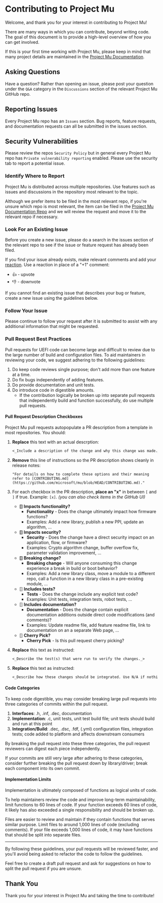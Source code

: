 # Contributing to Project Mu

Welcome, and thank you for your interest in contributing to Project Mu!

There are many ways in which you can contribute, beyond writing code. The goal of this document is to provide a
high-level overview of how you can get involved.

If this is your first time working with Project Mu, please keep in mind that many project details are maintained in
the [Project Mu Documentation](https://microsoft.github.io/mu/).

## Asking Questions

Have a question? Rather than opening an issue, please post your question under the `Q&A` category in the `Discussions`
section of the relevant Project Mu GitHub repo.

## Reporting Issues

Every Project Mu repo has an `Issues` section. Bug reports, feature requests, and documentation requests can all be
submitted in the issues section.

## Security Vulnerabilities

Please review the repos `Security Policy` but in general every Project Mu repo has `Private vulnerability reporting`
enabled.  Please use the security tab to report a potential issue.

### Identify Where to Report

Project Mu is distributed across multiple repositories. Use features such as issues and discussions in the repository
most relevant to the topic.

Although we prefer items to be filed in the most relevant repo, if you're unsure which repo is most relevant, the item
can be filed in the [Project Mu Documentation Repo](https://github.com/microsoft/mu) and we will review the request and
move it to the relevant repo if necessary.

### Look For an Existing Issue

Before you create a new issue, please do a search in the issues section of the relevant repo to see if the issue or
feature request has already been filed.

If you find your issue already exists, make relevant comments and add your
[reaction](https://github.com/blog/2119-add-reactions-to-pull-requests-issues-and-comments). Use a reaction in place
of a "+1" comment:

* 👍 - upvote
* 👎 - downvote

If you cannot find an existing issue that describes your bug or feature, create a new issue using the guidelines below.

### Follow Your Issue

Please continue to follow your request after it is submitted to assist with any additional information that might be
requested.

### Pull Request Best Practices

Pull requests for UEFI code can become large and difficult to review due to the large number of build and
configuration files. To aid maintainers in reviewing your code, we suggest adhering to the following guidelines:

1. Do keep code reviews single purpose; don't add more than one feature at a time.
2. Do fix bugs independently of adding features.
3. Do provide documentation and unit tests.
4. Do introduce code in digestible amounts.
   * If the contribution logically be broken up into separate pull requests that independently build and function
     successfully, do use multiple pull requests.

#### Pull Request Description Checkboxes

Project Mu pull requests autopopulate a PR description from a template in most repositories. You should:

1. **Replace** this text with an actual descrption:

   ```txt
   <_Include a description of the change and why this change was made._>
   ```

2. **Remove** this line of instructions so the PR description shows cleanly in release notes:

   `"For details on how to complete these options and their meaning refer to [CONTRIBUTING.md](https://github.com/microsoft/mu/blob/HEAD/CONTRIBUTING.md)."`

3. For each checkbox in the PR description, **place an "x"** in between `[` and `]` if true. Example: `[x]`.
   _(you can also check items in the GitHub UI)_

   * **[] Impacts functionality?**
     * **Functionality** - Does the change ultimately impact how firmware functions?
     * Examples: Add a new library, publish a new PPI, update an algorithm, ...
   * **[] Impacts security?**
     * **Security** - Does the change have a direct security impact on an application,
       flow, or firmware?
     * Examples: Crypto algorithm change, buffer overflow fix, parameter
       validation improvement, ...
   * **[] Breaking change?**
     * **Breaking change** - Will anyone consuming this change experience a break
       in build or boot behavior?
     * Examples: Add a new library class, move a module to a different repo, call
       a function in a new library class in a pre-existing module, ...
   * [] **Includes tests?**
     * **Tests** - Does the change include any explicit test code?
     * Examples: Unit tests, integration tests, robot tests, ...
   * [] **Includes documentation?**
     * **Documentation** - Does the change contain explicit documentation additions
       outside direct code modifications (and comments)?
     * Examples: Update readme file, add feature readme file, link to documentation
      on an a separate Web page, ...
   * [] **Cherry Pick?**
     * **Cherry Pick** - Is this pull request cherry picking?

4. **Replace** this text as instructed:

   ```txt
   <_Describe the test(s) that were run to verify the changes._>
   ```

5. **Replace** this text as instructed:

   ```txt
   <_Describe how these changes should be integrated. Use N/A if nothing is required._>
   ```

#### Code Categories

To keep code digestible, you may consider breaking large pull requests into three categories of commits within the pull
request.

1. **Interfaces**: .h, .inf, .dec, documentation
2. **Implementation**: .c, unit tests, unit test build file; unit tests should build and run at this point
3. **Integration/Build**: .dec, .dsc, .fdf, (.yml) configuration files, integration tests; code added to platform and
   affects downstream consumers

By breaking the pull request into these three categories, the pull request reviewers can digest each piece
independently.

If your commits are still very large after adhering to these categories, consider further breaking the pull request
down by library/driver; break each component into its own commit.

#### Implementation Limits

Implementation is ultimately composed of functions as logical units of code.

To help maintainers review the code and improve long-term maintainability, limit functions to 60 lines of code. If your
function exceeds 60 lines of code, it likely has also exceeded a single responsibility and should be broken up.

Files are easier to review and maintain if they contain functions that serves similar purpose. Limit files to around
1,000 lines of code (excluding comments). If your file exceeds 1,000 lines of code, it may have functions that should
be split into separate files.

---

By following these guidelines, your pull requests will be reviewed faster, and you'll avoid being asked to refactor the
code to follow the guidelines.

Feel free to create a draft pull request and ask for suggestions on how to split the pull request if you are unsure.

## Thank You

Thank you for your interest in Project Mu and taking the time to contribute!
